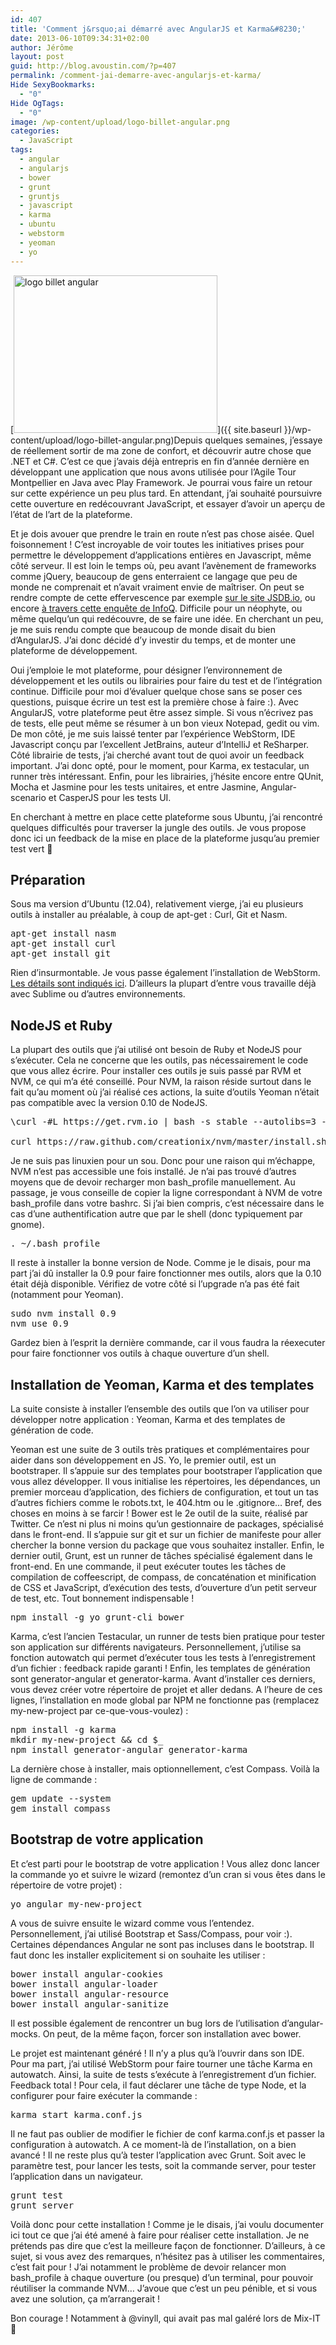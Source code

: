 ```yaml
---
id: 407
title: 'Comment j&rsquo;ai démarré avec AngularJS et Karma&#8230;'
date: 2013-06-10T09:34:31+02:00
author: Jérôme
layout: post
guid: http://blog.avoustin.com/?p=407
permalink: /comment-jai-demarre-avec-angularjs-et-karma/
Hide SexyBookmarks:
  - "0"
Hide OgTags:
  - "0"
image: /wp-content/upload/logo-billet-angular.png
categories:
  - JavaScript
tags:
  - angular
  - angularjs
  - bower
  - grunt
  - gruntjs
  - javascript
  - karma
  - ubuntu
  - webstorm
  - yeoman
  - yo
---
```


[<img class="size-full wp-image-420 alignleft" alt="logo billet angular" src="{{ site.baseurl }}/wp-content/upload/logo-billet-angular.png" width="326" height="252" srcset="{{ site.baseurl }}/wp-content/upload/logo-billet-angular.png 326w, {{ site.baseurl }}/wp-content/upload/logo-billet-angular-300x231.png 300w" sizes="(max-width: 326px) 100vw, 326px" />]({{ site.baseurl }}/wp-content/upload/logo-billet-angular.png)Depuis quelques semaines, j&rsquo;essaye de réellement sortir de ma zone de confort, et découvrir autre chose que .NET et C#. C&rsquo;est ce que j&rsquo;avais déjà entrepris en fin d&rsquo;année dernière en développant une application que nous avons utilisée pour l&rsquo;Agile Tour Montpellier en Java avec Play Framework. Je pourrai vous faire un retour sur cette expérience un peu plus tard. En attendant, j&rsquo;ai souhaité poursuivre cette ouverture en redécouvrant JavaScript, et essayer d&rsquo;avoir un aperçu de l&rsquo;état de l&rsquo;art de la plateforme.

Et je dois avouer que prendre le train en route n&rsquo;est pas chose aisée. Quel foisonnement ! C&rsquo;est incroyable de voir toutes les initiatives prises pour permettre le développement d&rsquo;applications entières en Javascript, même côté serveur. Il est loin le temps où, peu avant l&rsquo;avènement de frameworks comme jQuery, beaucoup de gens enterraient ce langage que peu de monde ne comprenait et n&rsquo;avait vraiment envie de maîtriser. On peut se rendre compte de cette effervescence par exemple <a title="JSDB.io" href="http://www.jsdb.io/?sort=rating" target="_blank">sur le site JSDB.io</a>, ou encore <a title="InfoQ JS Frameworks" href="http://www.infoq.com/research/top-javascript-mvc-frameworks" target="_blank">à travers cette enquête de InfoQ</a>. Difficile pour un néophyte, ou même quelqu&rsquo;un qui redécouvre, de se faire une idée. En cherchant un peu, je me suis rendu compte que beaucoup de monde disait du bien d&rsquo;AngularJS. J&rsquo;ai donc décidé d&rsquo;y investir du temps, et de monter une plateforme de développement.<!--more-->

Oui j&#8217;emploie le mot plateforme, pour désigner l&rsquo;environnement de développement et les outils ou librairies pour faire du test et de l&rsquo;intégration continue. Difficile pour moi d&rsquo;évaluer quelque chose sans se poser ces questions, puisque écrire un test est la première chose à faire :). Avec AngularJS, votre plateforme peut être assez simple. Si vous n&rsquo;écrivez pas de tests, elle peut même se résumer à un bon vieux Notepad, gedit ou vim. De mon côté, je me suis laissé tenter par l&rsquo;expérience WebStorm, IDE Javascript conçu par l&rsquo;excellent JetBrains, auteur d&rsquo;IntelliJ et ReSharper. Côté librairie de tests, j&rsquo;ai cherché avant tout de quoi avoir un feedback important. J&rsquo;ai donc opté, pour le moment, pour Karma, ex testacular, un runner très intéressant. Enfin, pour les librairies, j&rsquo;hésite encore entre QUnit, Mocha et Jasmine pour les tests unitaires, et entre Jasmine, Angular-scenario et CasperJS pour les tests UI.

En cherchant à mettre en place cette plateforme sous Ubuntu, j&rsquo;ai rencontré quelques difficultés pour traverser la jungle des outils. Je vous propose donc ici un feedback de la mise en place de la plateforme jusqu&rsquo;au premier test vert 🙂

## Préparation

Sous ma version d&rsquo;Ubuntu (12.04), relativement vierge, j&rsquo;ai eu plusieurs outils à installer au préalable, à coup de apt-get : Curl, Git et Nasm.

<pre class="brush: bash; title: bash; notranslate" title="bash">apt-get install nasm
apt-get install curl
apt-get install git
</pre>

Rien d&rsquo;insurmontable. Je vous passe également l&rsquo;installation de WebStorm. <a href="http://www.jetbrains.com/webstorm/webhelp/system-requirements-and-installation.html#d36133e1156" target="_blank">Les détails sont indiqués ici</a>. D&rsquo;ailleurs la plupart d&rsquo;entre vous travaille déjà avec Sublime ou d&rsquo;autres environnements.

## NodeJS et Ruby

La plupart des outils que j&rsquo;ai utilisé ont besoin de Ruby et NodeJS pour s&rsquo;exécuter. Cela ne concerne que les outils, pas nécessairement le code que vous allez écrire. Pour installer ces outils je suis passé par RVM et NVM, ce qui m&rsquo;a été conseillé. Pour NVM, la raison réside surtout dans le fait qu&rsquo;au moment où j&rsquo;ai réalisé ces actions, la suite d&rsquo;outils Yeoman n&rsquo;était pas compatible avec la version 0.10 de NodeJS.

<pre class="brush: bash; title: bash; notranslate" title="bash">\curl -#L https://get.rvm.io | bash -s stable --autolibs=3 --ruby

curl https://raw.github.com/creationix/nvm/master/install.sh | sh
</pre>

Je ne suis pas linuxien pour un sou. Donc pour une raison qui m&rsquo;échappe, NVM n&rsquo;est pas accessible une fois installé. Je n&rsquo;ai pas trouvé d&rsquo;autres moyens que de devoir recharger mon bash\_profile manuellement. Au passage, je vous conseille de copier la ligne correspondant à NVM de votre bash\_profile dans votre bashrc. Si j&rsquo;ai bien compris, c&rsquo;est nécessaire dans le cas d&rsquo;une authentification autre que par le shell (donc typiquement par gnome).

<pre class="brush: bash; title: bash; notranslate" title="bash">. ~/.bash_profile
</pre>

Il reste à installer la bonne version de Node. Comme je le disais, pour ma part j&rsquo;ai dû installer la 0.9 pour faire fonctionner mes outils, alors que la 0.10 était déjà disponible. Vérifiez de votre côté si l&rsquo;upgrade n&rsquo;a pas été fait (notamment pour Yeoman).

<pre class="brush: bash; title: bash; notranslate" title="bash">sudo nvm install 0.9
nvm use 0.9
</pre>

Gardez bien à l&rsquo;esprit la dernière commande, car il vous faudra la réexecuter pour faire fonctionner vos outils à chaque ouverture d&rsquo;un shell.

## Installation de Yeoman, Karma et des templates

La suite consiste à installer l&rsquo;ensemble des outils que l&rsquo;on va utiliser pour développer notre application : Yeoman, Karma et des templates de génération de code.

Yeoman est une suite de 3 outils très pratiques et complémentaires pour aider dans son développement en JS. Yo, le premier outil, est un bootstraper. Il s&rsquo;appuie sur des templates pour bootstraper l&rsquo;application que vous allez développer. Il vous initialise les répertoires, les dépendances, un premier morceau d&rsquo;application, des fichiers de configuration, et tout un tas d&rsquo;autres fichiers comme le robots.txt, le 404.htm ou le .gitignore&#8230; Bref, des choses en moins à se farcir ! Bower est le 2e outil de la suite, réalisé par Twitter. Ce n&rsquo;est ni plus ni moins qu&rsquo;un gestionnaire de packages, spécialisé dans le front-end. Il s&rsquo;appuie sur git et sur un fichier de manifeste pour aller chercher la bonne version du package que vous souhaitez installer. Enfin, le dernier outil, Grunt, est un runner de tâches spécialisé également dans le front-end. En une commande, il peut exécuter toutes les tâches de compilation de coffeescript, de compass, de concaténation et minification de CSS et JavaScript, d&rsquo;exécution des tests, d&rsquo;ouverture d&rsquo;un petit serveur de test, etc. Tout bonnement indispensable !

<pre class="brush: bash; title: bash; notranslate" title="bash">npm install -g yo grunt-cli bower
</pre>

Karma, c&rsquo;est l&rsquo;ancien Testacular, un runner de tests bien pratique pour tester son application sur différents navigateurs. Personnellement, j&rsquo;utilise sa fonction autowatch qui permet d&rsquo;exécuter tous les tests à l&rsquo;enregistrement d&rsquo;un fichier : feedback rapide garanti ! Enfin, les templates de génération sont generator-angular et generator-karma. Avant d&rsquo;installer ces derniers, vous devez créer votre répertoire de projet et aller dedans. A l&rsquo;heure de ces lignes, l&rsquo;installation en mode global par NPM ne fonctionne pas (remplacez my-new-project par ce-que-vous-voulez) :

<pre class="brush: bash; title: bash; notranslate" title="bash">npm install -g karma
mkdir my-new-project && cd $_
npm install generator-angular generator-karma
</pre>

La dernière chose à installer, mais optionnellement, c&rsquo;est Compass. Voilà la ligne de commande :

<pre class="brush: bash; title: bash; notranslate" title="bash">gem update --system
gem install compass
</pre>

## Bootstrap de votre application

Et c&rsquo;est parti pour le bootstrap de votre application ! Vous allez donc lancer la commande yo et suivre le wizard (remontez d&rsquo;un cran si vous êtes dans le répertoire de votre projet) :

<pre class="brush: bash; title: bash; notranslate" title="bash">yo angular my-new-project
</pre>

A vous de suivre ensuite le wizard comme vous l&rsquo;entendez. Personnellement, j&rsquo;ai utilisé Bootstrap et Sass/Compass, pour voir :). Certaines dépendances Angular ne sont pas incluses dans le bootstrap. Il faut donc les installer explicitement si on souhaite les utiliser :

<pre class="brush: bash; title: bash; notranslate" title="bash">bower install angular-cookies
bower install angular-loader
bower install angular-resource
bower install angular-sanitize
</pre>

Il est possible également de rencontrer un bug lors de l&rsquo;utilisation d&rsquo;angular-mocks. On peut, de la même façon, forcer son installation avec bower.

Le projet est maintenant généré ! Il n&rsquo;y a plus qu&rsquo;à l&rsquo;ouvrir dans son IDE. Pour ma part, j&rsquo;ai utilisé WebStorm pour faire tourner une tâche Karma en autowatch. Ainsi, la suite de tests s&rsquo;exécute à l&rsquo;enregistrement d&rsquo;un fichier. Feedback total ! Pour cela, il faut déclarer une tâche de type Node, et la configurer pour faire exécuter la commande :

<pre class="brush: bash; title: bash; notranslate" title="bash">karma start karma.conf.js
</pre>

Il ne faut pas oublier de modifier le fichier de conf karma.conf.js et passer la configuration à autowatch. A ce moment-là de l&rsquo;installation, on a bien avancé ! Il ne reste plus qu&rsquo;à tester l&rsquo;application avec Grunt. Soit avec le paramètre test, pour lancer les tests, soit la commande server, pour tester l&rsquo;application dans un navigateur.

<pre class="brush: bash; title: bash; notranslate" title="bash">grunt test
grunt server
</pre>

Voilà donc pour cette installation ! Comme je le disais, j&rsquo;ai voulu documenter ici tout ce que j&rsquo;ai été amené à faire pour réaliser cette installation. Je ne prétends pas dire que c&rsquo;est la meilleure façon de fonctionner. D&rsquo;ailleurs, à ce sujet, si vous avez des remarques, n&rsquo;hésitez pas à utiliser les commentaires, c&rsquo;est fait pour ! J&rsquo;ai notamment le problème de devoir relancer mon bash_profile à chaque ouverture (ou presque) d&rsquo;un terminal, pour pouvoir réutiliser la commande NVM&#8230; J&rsquo;avoue que c&rsquo;est un peu pénible, et si vous avez une solution, ça m&rsquo;arrangerait !

Bon courage ! Notamment à @vinyll, qui avait pas mal galéré lors de Mix-IT 🙂

